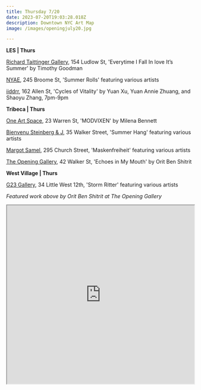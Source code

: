 ```yaml
---
title: Thursday 7/20
date: 2023-07-20T19:03:28.018Z
description: Downtown NYC Art Map
image: /images/openingjuly20.jpg

---
```

**L﻿ES | Thurs**

[Richard Taittinger Gallery](https://richardtaittinger.com/exhibition/everytime-i-fall-in-love-its-summer/), 154 Ludlow St, 'Everytime I Fall In love It’s Summer' by Timothy Goodman

[NYAE](https://www.nyartistsequity.org/all-events/summetime-rolls), 245 Broome St, 'Summer Rolls' featuring various artists

[iiddrr](https://iidrr.com/), 162 Allen St, 'Cycles of Vitality' by Yuan Xu, Yuan Annie Zhuang, and Shaoyu Zhang, 7pm-9pm

**Tribeca | Thurs**

[One Art Space](https://oneartspace.com/modvixen-milena-bennett-july-20th-to-july-23rd-2023/), 23 Warren St, 'MODVIXEN' by Milena Bennett

[Bienvenu Steinberg & J](http://www.bienvenusteinbergandpartner.com/exhibitions), 35 Walker Street, 'Summer Hang' featuring various artists

[Margot Samel](https://www.margotsamel.com/exhibition/maskenfreiheit/), 295 Church Street, 'Maskenfreiheit' featuring various artists

[The Opening Gallery](https://www.theopeninggallery.com/), 42 Walker St, 'Echoes in My Mouth' by Orit Ben Shitrit

**W﻿est Village | Thurs**

[G23 Gallery](https://www.eventbrite.com/e/gallery-groove-storm-ritter-g23ny-tickets-676317442677), 34 Little West 12th, 'Storm Ritter' featuring various artists

*F﻿eatured work above by Orit Ben Shitrit at The Opening Gallery*

<iframe src="https://www.google.com/maps/d/u/1/embed?mid=1j5AajZ34ZowgwGKUVtxZjxEm_cgrZ2E&ehbc=2E312F" width="100%" height="480"></iframe>